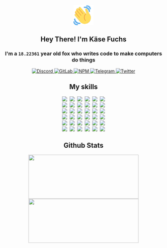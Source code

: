 <div><p align=center><img src=./resources/images/wave.gif width=64px height=64px></p><h2 align=center>Hey There! I'm Käse Fuchs</h2><h3 align=center>I'm a <code>18.22361</code> year old fox who writes code to make computers do things</h3><p align=center><a href=https://discord.com/users/507526681125322772><img alt=Discord src="https://img.shields.io/badge/Discord-5865F2?logo=discord&logoColor=white&style=flat-square#da8dfe8560c5474e5c52e0c23a0a9ca4"> </a><a href=https://gitlab.com/kasefuchs><img alt=GitLab src="https://img.shields.io/badge/GitLab-330F63?logo=gitlab&logoColor=white&style=flat-square#da8dfe8560c5474e5c52e0c23a0a9ca4"> </a><a href=https://npmjs.com/~kasefuchs><img alt=NPM src="https://img.shields.io/badge/NPM-CB3837?logo=npm&logoColor=white&style=flat-square#da8dfe8560c5474e5c52e0c23a0a9ca4"> </a><a href=https://t.me/kasefuchs><img alt=Telegram src="https://img.shields.io/badge/Telegram-2CA5E0?logo=telegram&logoColor=white&style=flat-square#da8dfe8560c5474e5c52e0c23a0a9ca4"> </a><a href=https://twitter.com/kasefuchs><img alt=Twitter src="https://img.shields.io/badge/Twitter-1DA1F2?logo=twitter&logoColor=white&style=flat-square#da8dfe8560c5474e5c52e0c23a0a9ca4"></a></p><h2 align=center>My skills</h2><p align=center><a href=https://aws.amazon.com/ ><picture><source srcset="https://skillicons.dev/icons?i=aws&theme=dark#da8dfe8560c5474e5c52e0c23a0a9ca4" media="(prefers-color-scheme: dark)"><source srcset="https://skillicons.dev/icons?i=aws&theme=light#da8dfe8560c5474e5c52e0c23a0a9ca4" media="(prefers-color-scheme: light), (prefers-color-scheme: no-preference)"><img src="https://skillicons.dev/icons?i=aws&theme=light#da8dfe8560c5474e5c52e0c23a0a9ca4"></picture></a>&nbsp;&nbsp;<a href=https://en.wikipedia.org/wiki/Bash_(Unix_shell)><picture><source srcset="https://skillicons.dev/icons?i=bash&theme=dark#da8dfe8560c5474e5c52e0c23a0a9ca4" media="(prefers-color-scheme: dark)"><source srcset="https://skillicons.dev/icons?i=bash&theme=light#da8dfe8560c5474e5c52e0c23a0a9ca4" media="(prefers-color-scheme: light), (prefers-color-scheme: no-preference)"><img src="https://skillicons.dev/icons?i=bash&theme=light#da8dfe8560c5474e5c52e0c23a0a9ca4"></picture></a>&nbsp;&nbsp;<a href=https://discord.com/developers/docs><picture><source srcset="https://skillicons.dev/icons?i=bots&theme=dark#da8dfe8560c5474e5c52e0c23a0a9ca4" media="(prefers-color-scheme: dark)"><source srcset="https://skillicons.dev/icons?i=bots&theme=light#da8dfe8560c5474e5c52e0c23a0a9ca4" media="(prefers-color-scheme: light), (prefers-color-scheme: no-preference)"><img src="https://skillicons.dev/icons?i=bots&theme=light#da8dfe8560c5474e5c52e0c23a0a9ca4"></picture></a>&nbsp;&nbsp;<a href=https://www.cloudflare.com/ ><picture><source srcset="https://skillicons.dev/icons?i=cloudflare&theme=dark#da8dfe8560c5474e5c52e0c23a0a9ca4" media="(prefers-color-scheme: dark)"><source srcset="https://skillicons.dev/icons?i=cloudflare&theme=light#da8dfe8560c5474e5c52e0c23a0a9ca4" media="(prefers-color-scheme: light), (prefers-color-scheme: no-preference)"><img src="https://skillicons.dev/icons?i=cloudflare&theme=light#da8dfe8560c5474e5c52e0c23a0a9ca4"></picture></a>&nbsp;&nbsp;<a href=https://en.wikipedia.org/wiki/CSS><picture><source srcset="https://skillicons.dev/icons?i=css&theme=dark#da8dfe8560c5474e5c52e0c23a0a9ca4" media="(prefers-color-scheme: dark)"><source srcset="https://skillicons.dev/icons?i=css&theme=light#da8dfe8560c5474e5c52e0c23a0a9ca4" media="(prefers-color-scheme: light), (prefers-color-scheme: no-preference)"><img src="https://skillicons.dev/icons?i=css&theme=light#da8dfe8560c5474e5c52e0c23a0a9ca4"></picture></a>&nbsp;&nbsp;<a href=https://www.docker.com/ ><picture><source srcset="https://skillicons.dev/icons?i=docker&theme=dark#da8dfe8560c5474e5c52e0c23a0a9ca4" media="(prefers-color-scheme: dark)"><source srcset="https://skillicons.dev/icons?i=docker&theme=light#da8dfe8560c5474e5c52e0c23a0a9ca4" media="(prefers-color-scheme: light), (prefers-color-scheme: no-preference)"><img src="https://skillicons.dev/icons?i=docker&theme=light#da8dfe8560c5474e5c52e0c23a0a9ca4"></picture></a><br><a href=https://www.electronjs.org/ ><picture><source srcset="https://skillicons.dev/icons?i=electron&theme=dark#da8dfe8560c5474e5c52e0c23a0a9ca4" media="(prefers-color-scheme: dark)"><source srcset="https://skillicons.dev/icons?i=electron&theme=light#da8dfe8560c5474e5c52e0c23a0a9ca4" media="(prefers-color-scheme: light), (prefers-color-scheme: no-preference)"><img src="https://skillicons.dev/icons?i=electron&theme=light#da8dfe8560c5474e5c52e0c23a0a9ca4"></picture></a>&nbsp;&nbsp;<a href=https://expressjs.com/ ><picture><source srcset="https://skillicons.dev/icons?i=express&theme=dark#da8dfe8560c5474e5c52e0c23a0a9ca4" media="(prefers-color-scheme: dark)"><source srcset="https://skillicons.dev/icons?i=express&theme=light#da8dfe8560c5474e5c52e0c23a0a9ca4" media="(prefers-color-scheme: light), (prefers-color-scheme: no-preference)"><img src="https://skillicons.dev/icons?i=express&theme=light#da8dfe8560c5474e5c52e0c23a0a9ca4"></picture></a>&nbsp;&nbsp;<a href=https://www.figma.com/ ><picture><source srcset="https://skillicons.dev/icons?i=figma&theme=dark#da8dfe8560c5474e5c52e0c23a0a9ca4" media="(prefers-color-scheme: dark)"><source srcset="https://skillicons.dev/icons?i=figma&theme=light#da8dfe8560c5474e5c52e0c23a0a9ca4" media="(prefers-color-scheme: light), (prefers-color-scheme: no-preference)"><img src="https://skillicons.dev/icons?i=figma&theme=light#da8dfe8560c5474e5c52e0c23a0a9ca4"></picture></a>&nbsp;&nbsp;<a href=https://firebase.google.com/ ><picture><source srcset="https://skillicons.dev/icons?i=firebase&theme=dark#da8dfe8560c5474e5c52e0c23a0a9ca4" media="(prefers-color-scheme: dark)"><source srcset="https://skillicons.dev/icons?i=firebase&theme=light#da8dfe8560c5474e5c52e0c23a0a9ca4" media="(prefers-color-scheme: light), (prefers-color-scheme: no-preference)"><img src="https://skillicons.dev/icons?i=firebase&theme=light#da8dfe8560c5474e5c52e0c23a0a9ca4"></picture></a>&nbsp;&nbsp;<a href=https://flask.palletsprojects.com/ ><picture><source srcset="https://skillicons.dev/icons?i=flask&theme=dark#da8dfe8560c5474e5c52e0c23a0a9ca4" media="(prefers-color-scheme: dark)"><source srcset="https://skillicons.dev/icons?i=flask&theme=light#da8dfe8560c5474e5c52e0c23a0a9ca4" media="(prefers-color-scheme: light), (prefers-color-scheme: no-preference)"><img src="https://skillicons.dev/icons?i=flask&theme=light#da8dfe8560c5474e5c52e0c23a0a9ca4"></picture></a>&nbsp;&nbsp;<a href=https://cloud.google.com/ ><picture><source srcset="https://skillicons.dev/icons?i=gcp&theme=dark#da8dfe8560c5474e5c52e0c23a0a9ca4" media="(prefers-color-scheme: dark)"><source srcset="https://skillicons.dev/icons?i=gcp&theme=light#da8dfe8560c5474e5c52e0c23a0a9ca4" media="(prefers-color-scheme: light), (prefers-color-scheme: no-preference)"><img src="https://skillicons.dev/icons?i=gcp&theme=light#da8dfe8560c5474e5c52e0c23a0a9ca4"></picture></a><br><a href=https://git-scm.com/ ><picture><source srcset="https://skillicons.dev/icons?i=git&theme=dark#da8dfe8560c5474e5c52e0c23a0a9ca4" media="(prefers-color-scheme: dark)"><source srcset="https://skillicons.dev/icons?i=git&theme=light#da8dfe8560c5474e5c52e0c23a0a9ca4" media="(prefers-color-scheme: light), (prefers-color-scheme: no-preference)"><img src="https://skillicons.dev/icons?i=git&theme=light#da8dfe8560c5474e5c52e0c23a0a9ca4"></picture></a>&nbsp;&nbsp;<a href=https://github.com/ ><picture><source srcset="https://skillicons.dev/icons?i=github&theme=dark#da8dfe8560c5474e5c52e0c23a0a9ca4" media="(prefers-color-scheme: dark)"><source srcset="https://skillicons.dev/icons?i=github&theme=light#da8dfe8560c5474e5c52e0c23a0a9ca4" media="(prefers-color-scheme: light), (prefers-color-scheme: no-preference)"><img src="https://skillicons.dev/icons?i=github&theme=light#da8dfe8560c5474e5c52e0c23a0a9ca4"></picture></a>&nbsp;&nbsp;<a href=https://gitlab.com/ ><picture><source srcset="https://skillicons.dev/icons?i=gitlab&theme=dark#da8dfe8560c5474e5c52e0c23a0a9ca4" media="(prefers-color-scheme: dark)"><source srcset="https://skillicons.dev/icons?i=gitlab&theme=light#da8dfe8560c5474e5c52e0c23a0a9ca4" media="(prefers-color-scheme: light), (prefers-color-scheme: no-preference)"><img src="https://skillicons.dev/icons?i=gitlab&theme=light#da8dfe8560c5474e5c52e0c23a0a9ca4"></picture></a>&nbsp;&nbsp;<a href=https://www.heroku.com/ ><picture><source srcset="https://skillicons.dev/icons?i=heroku&theme=dark#da8dfe8560c5474e5c52e0c23a0a9ca4" media="(prefers-color-scheme: dark)"><source srcset="https://skillicons.dev/icons?i=heroku&theme=light#da8dfe8560c5474e5c52e0c23a0a9ca4" media="(prefers-color-scheme: light), (prefers-color-scheme: no-preference)"><img src="https://skillicons.dev/icons?i=heroku&theme=light#da8dfe8560c5474e5c52e0c23a0a9ca4"></picture></a>&nbsp;&nbsp;<a href=https://en.wikipedia.org/wiki/HTML><picture><source srcset="https://skillicons.dev/icons?i=html&theme=dark#da8dfe8560c5474e5c52e0c23a0a9ca4" media="(prefers-color-scheme: dark)"><source srcset="https://skillicons.dev/icons?i=html&theme=light#da8dfe8560c5474e5c52e0c23a0a9ca4" media="(prefers-color-scheme: light), (prefers-color-scheme: no-preference)"><img src="https://skillicons.dev/icons?i=html&theme=light#da8dfe8560c5474e5c52e0c23a0a9ca4"></picture></a>&nbsp;&nbsp;<a href=https://en.wikipedia.org/wiki/JavaScript><picture><source srcset="https://skillicons.dev/icons?i=js&theme=dark#da8dfe8560c5474e5c52e0c23a0a9ca4" media="(prefers-color-scheme: dark)"><source srcset="https://skillicons.dev/icons?i=js&theme=light#da8dfe8560c5474e5c52e0c23a0a9ca4" media="(prefers-color-scheme: light), (prefers-color-scheme: no-preference)"><img src="https://skillicons.dev/icons?i=js&theme=light#da8dfe8560c5474e5c52e0c23a0a9ca4"></picture></a><br><a href=https://en.wikipedia.org/wiki/Linux><picture><source srcset="https://skillicons.dev/icons?i=linux&theme=dark#da8dfe8560c5474e5c52e0c23a0a9ca4" media="(prefers-color-scheme: dark)"><source srcset="https://skillicons.dev/icons?i=linux&theme=light#da8dfe8560c5474e5c52e0c23a0a9ca4" media="(prefers-color-scheme: light), (prefers-color-scheme: no-preference)"><img src="https://skillicons.dev/icons?i=linux&theme=light#da8dfe8560c5474e5c52e0c23a0a9ca4"></picture></a>&nbsp;&nbsp;<a href=https://mui.com/ ><picture><source srcset="https://skillicons.dev/icons?i=materialui&theme=dark#da8dfe8560c5474e5c52e0c23a0a9ca4" media="(prefers-color-scheme: dark)"><source srcset="https://skillicons.dev/icons?i=materialui&theme=light#da8dfe8560c5474e5c52e0c23a0a9ca4" media="(prefers-color-scheme: light), (prefers-color-scheme: no-preference)"><img src="https://skillicons.dev/icons?i=materialui&theme=light#da8dfe8560c5474e5c52e0c23a0a9ca4"></picture></a>&nbsp;&nbsp;<a href=https://en.wikipedia.org/wiki/Markdown><picture><source srcset="https://skillicons.dev/icons?i=md&theme=dark#da8dfe8560c5474e5c52e0c23a0a9ca4" media="(prefers-color-scheme: dark)"><source srcset="https://skillicons.dev/icons?i=md&theme=light#da8dfe8560c5474e5c52e0c23a0a9ca4" media="(prefers-color-scheme: light), (prefers-color-scheme: no-preference)"><img src="https://skillicons.dev/icons?i=md&theme=light#da8dfe8560c5474e5c52e0c23a0a9ca4"></picture></a>&nbsp;&nbsp;<a href=https://www.mongodb.com/ ><picture><source srcset="https://skillicons.dev/icons?i=mongodb&theme=dark#da8dfe8560c5474e5c52e0c23a0a9ca4" media="(prefers-color-scheme: dark)"><source srcset="https://skillicons.dev/icons?i=mongodb&theme=light#da8dfe8560c5474e5c52e0c23a0a9ca4" media="(prefers-color-scheme: light), (prefers-color-scheme: no-preference)"><img src="https://skillicons.dev/icons?i=mongodb&theme=light#da8dfe8560c5474e5c52e0c23a0a9ca4"></picture></a>&nbsp;&nbsp;<a href=https://www.mysql.com/ ><picture><source srcset="https://skillicons.dev/icons?i=mysql&theme=dark#da8dfe8560c5474e5c52e0c23a0a9ca4" media="(prefers-color-scheme: dark)"><source srcset="https://skillicons.dev/icons?i=mysql&theme=light#da8dfe8560c5474e5c52e0c23a0a9ca4" media="(prefers-color-scheme: light), (prefers-color-scheme: no-preference)"><img src="https://skillicons.dev/icons?i=mysql&theme=light#da8dfe8560c5474e5c52e0c23a0a9ca4"></picture></a>&nbsp;&nbsp;<a href=https://nextjs.org/ ><picture><source srcset="https://skillicons.dev/icons?i=nextjs&theme=dark#da8dfe8560c5474e5c52e0c23a0a9ca4" media="(prefers-color-scheme: dark)"><source srcset="https://skillicons.dev/icons?i=nextjs&theme=light#da8dfe8560c5474e5c52e0c23a0a9ca4" media="(prefers-color-scheme: light), (prefers-color-scheme: no-preference)"><img src="https://skillicons.dev/icons?i=nextjs&theme=light#da8dfe8560c5474e5c52e0c23a0a9ca4"></picture></a><br><a href=https://nodejs.org/en/ ><picture><source srcset="https://skillicons.dev/icons?i=nodejs&theme=dark#da8dfe8560c5474e5c52e0c23a0a9ca4" media="(prefers-color-scheme: dark)"><source srcset="https://skillicons.dev/icons?i=nodejs&theme=light#da8dfe8560c5474e5c52e0c23a0a9ca4" media="(prefers-color-scheme: light), (prefers-color-scheme: no-preference)"><img src="https://skillicons.dev/icons?i=nodejs&theme=light#da8dfe8560c5474e5c52e0c23a0a9ca4"></picture></a>&nbsp;&nbsp;<a href=https://www.postgresql.org/ ><picture><source srcset="https://skillicons.dev/icons?i=postgres&theme=dark#da8dfe8560c5474e5c52e0c23a0a9ca4" media="(prefers-color-scheme: dark)"><source srcset="https://skillicons.dev/icons?i=postgres&theme=light#da8dfe8560c5474e5c52e0c23a0a9ca4" media="(prefers-color-scheme: light), (prefers-color-scheme: no-preference)"><img src="https://skillicons.dev/icons?i=postgres&theme=light#da8dfe8560c5474e5c52e0c23a0a9ca4"></picture></a>&nbsp;&nbsp;<a href=https://learn.microsoft.com/en-us/powershell/ ><picture><source srcset="https://skillicons.dev/icons?i=powershell&theme=dark#da8dfe8560c5474e5c52e0c23a0a9ca4" media="(prefers-color-scheme: dark)"><source srcset="https://skillicons.dev/icons?i=powershell&theme=light#da8dfe8560c5474e5c52e0c23a0a9ca4" media="(prefers-color-scheme: light), (prefers-color-scheme: no-preference)"><img src="https://skillicons.dev/icons?i=powershell&theme=light#da8dfe8560c5474e5c52e0c23a0a9ca4"></picture></a>&nbsp;&nbsp;<a href=https://www.python.org/ ><picture><source srcset="https://skillicons.dev/icons?i=py&theme=dark#da8dfe8560c5474e5c52e0c23a0a9ca4" media="(prefers-color-scheme: dark)"><source srcset="https://skillicons.dev/icons?i=py&theme=light#da8dfe8560c5474e5c52e0c23a0a9ca4" media="(prefers-color-scheme: light), (prefers-color-scheme: no-preference)"><img src="https://skillicons.dev/icons?i=py&theme=light#da8dfe8560c5474e5c52e0c23a0a9ca4"></picture></a>&nbsp;&nbsp;<a href=https://www.raspberrypi.org/ ><picture><source srcset="https://skillicons.dev/icons?i=raspberrypi&theme=dark#da8dfe8560c5474e5c52e0c23a0a9ca4" media="(prefers-color-scheme: dark)"><source srcset="https://skillicons.dev/icons?i=raspberrypi&theme=light#da8dfe8560c5474e5c52e0c23a0a9ca4" media="(prefers-color-scheme: light), (prefers-color-scheme: no-preference)"><img src="https://skillicons.dev/icons?i=raspberrypi&theme=light#da8dfe8560c5474e5c52e0c23a0a9ca4"></picture></a>&nbsp;&nbsp;<a href=https://reactjs.org/ ><picture><source srcset="https://skillicons.dev/icons?i=react&theme=dark#da8dfe8560c5474e5c52e0c23a0a9ca4" media="(prefers-color-scheme: dark)"><source srcset="https://skillicons.dev/icons?i=react&theme=light#da8dfe8560c5474e5c52e0c23a0a9ca4" media="(prefers-color-scheme: light), (prefers-color-scheme: no-preference)"><img src="https://skillicons.dev/icons?i=react&theme=light#da8dfe8560c5474e5c52e0c23a0a9ca4"></picture></a><br><a href=https://redux.js.org/ ><picture><source srcset="https://skillicons.dev/icons?i=redux&theme=dark#da8dfe8560c5474e5c52e0c23a0a9ca4" media="(prefers-color-scheme: dark)"><source srcset="https://skillicons.dev/icons?i=redux&theme=light#da8dfe8560c5474e5c52e0c23a0a9ca4" media="(prefers-color-scheme: light), (prefers-color-scheme: no-preference)"><img src="https://skillicons.dev/icons?i=redux&theme=light#da8dfe8560c5474e5c52e0c23a0a9ca4"></picture></a>&nbsp;&nbsp;<a href=https://en.wikipedia.org/wiki/Regular_expression><picture><source srcset="https://skillicons.dev/icons?i=regex&theme=dark#da8dfe8560c5474e5c52e0c23a0a9ca4" media="(prefers-color-scheme: dark)"><source srcset="https://skillicons.dev/icons?i=regex&theme=light#da8dfe8560c5474e5c52e0c23a0a9ca4" media="(prefers-color-scheme: light), (prefers-color-scheme: no-preference)"><img src="https://skillicons.dev/icons?i=regex&theme=light#da8dfe8560c5474e5c52e0c23a0a9ca4"></picture></a>&nbsp;&nbsp;<a href=https://en.wikipedia.org/wiki/Sass_(stylesheet_language)><picture><source srcset="https://skillicons.dev/icons?i=sass&theme=dark#da8dfe8560c5474e5c52e0c23a0a9ca4" media="(prefers-color-scheme: dark)"><source srcset="https://skillicons.dev/icons?i=sass&theme=light#da8dfe8560c5474e5c52e0c23a0a9ca4" media="(prefers-color-scheme: light), (prefers-color-scheme: no-preference)"><img src="https://skillicons.dev/icons?i=sass&theme=light#da8dfe8560c5474e5c52e0c23a0a9ca4"></picture></a>&nbsp;&nbsp;<a href=https://www.typescriptlang.org/ ><picture><source srcset="https://skillicons.dev/icons?i=ts&theme=dark#da8dfe8560c5474e5c52e0c23a0a9ca4" media="(prefers-color-scheme: dark)"><source srcset="https://skillicons.dev/icons?i=ts&theme=light#da8dfe8560c5474e5c52e0c23a0a9ca4" media="(prefers-color-scheme: light), (prefers-color-scheme: no-preference)"><img src="https://skillicons.dev/icons?i=ts&theme=light#da8dfe8560c5474e5c52e0c23a0a9ca4"></picture></a>&nbsp;&nbsp;<a href=https://unity.com/ ><picture><source srcset="https://skillicons.dev/icons?i=unity&theme=dark#da8dfe8560c5474e5c52e0c23a0a9ca4" media="(prefers-color-scheme: dark)"><source srcset="https://skillicons.dev/icons?i=unity&theme=light#da8dfe8560c5474e5c52e0c23a0a9ca4" media="(prefers-color-scheme: light), (prefers-color-scheme: no-preference)"><img src="https://skillicons.dev/icons?i=unity&theme=light#da8dfe8560c5474e5c52e0c23a0a9ca4"></picture></a>&nbsp;&nbsp;<a href=https://workers.cloudflare.com/ ><picture><source srcset="https://skillicons.dev/icons?i=workers&theme=dark#da8dfe8560c5474e5c52e0c23a0a9ca4" media="(prefers-color-scheme: dark)"><source srcset="https://skillicons.dev/icons?i=workers&theme=light#da8dfe8560c5474e5c52e0c23a0a9ca4" media="(prefers-color-scheme: light), (prefers-color-scheme: no-preference)"><img src="https://skillicons.dev/icons?i=workers&theme=light#da8dfe8560c5474e5c52e0c23a0a9ca4"></picture></a><br></p><h2 align=center>Github Stats</h2><p align=center><picture><source srcset="https://github-readme-stats-kasefuchs.vercel.app/api/?count_private=true&hide_border=true&hide_rank=true&line_height=20&hide_title=true&username=Kasefuchs&theme=dark#da8dfe8560c5474e5c52e0c23a0a9ca4" media="(prefers-color-scheme: dark)"><source srcset="https://github-readme-stats-kasefuchs.vercel.app/api/?count_private=true&hide_border=true&hide_rank=true&line_height=20&hide_title=true&username=Kasefuchs&theme=light#da8dfe8560c5474e5c52e0c23a0a9ca4" media="(prefers-color-scheme: light), (prefers-color-scheme: no-preference)"><img align=middle width=350 height=140 src="https://github-readme-stats-kasefuchs.vercel.app/api/?count_private=true&hide_border=true&hide_rank=true&line_height=20&hide_title=true&username=Kasefuchs&theme=light#da8dfe8560c5474e5c52e0c23a0a9ca4"></picture><picture><source srcset="https://github-readme-stats-kasefuchs.vercel.app/api/top-langs/?count_private=true&hide_border=true&layout=compact&username=Kasefuchs&theme=dark#da8dfe8560c5474e5c52e0c23a0a9ca4" media="(prefers-color-scheme: dark)"><source srcset="https://github-readme-stats-kasefuchs.vercel.app/api/top-langs/?count_private=true&hide_border=true&layout=compact&username=Kasefuchs&theme=light#da8dfe8560c5474e5c52e0c23a0a9ca4" media="(prefers-color-scheme: light), (prefers-color-scheme: no-preference)"><img align=middle width=350 height=140 src="https://github-readme-stats-kasefuchs.vercel.app/api/top-langs/?count_private=true&hide_border=true&layout=compact&username=Kasefuchs&theme=light#da8dfe8560c5474e5c52e0c23a0a9ca4"></picture></p><img src="https://hit.yhype.me/github/profile?user_id=64592097#da8dfe8560c5474e5c52e0c23a0a9ca4" alt=""></div>
